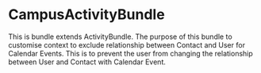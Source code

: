 CampusActivityBundle
====================

This is bundle extends ActivityBundle. The purpose of this bundle to customise context to exclude relationship between Contact and User for Calendar Events. This is to prevent the user from changing the relationship between User and Contact with Calendar Event. 

